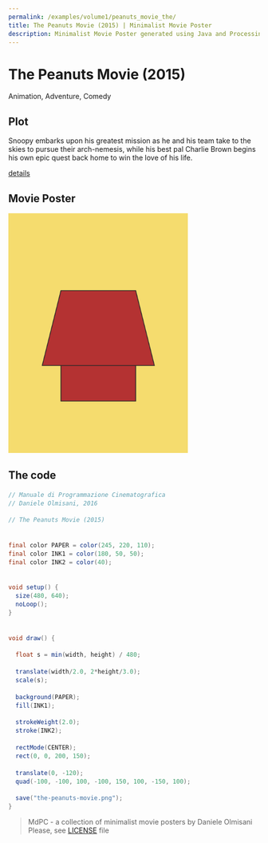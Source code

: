 ```yaml
---
permalink: /examples/volume1/peanuts_movie_the/
title: The Peanuts Movie (2015) | Minimalist Movie Poster
description: Minimalist Movie Poster generated using Java and Processing.
---
```


# The Peanuts Movie (2015)

Animation, Adventure, Comedy

## Plot
Snoopy embarks upon his greatest mission as he and his team take to the skies to pursue their arch-nemesis, while his best pal Charlie Brown begins his own epic quest back home to win the love of his life.

[details](https://www.imdb.com/title/tt2452042/)

## Movie Poster
<img src="the-peanuts-movie.png"  width="360px" title="The Peanuts Movie">


## The code
```java
// Manuale di Programmazione Cinematografica
// Daniele Olmisani, 2016

// The Peanuts Movie (2015)


final color PAPER = color(245, 220, 110);
final color INK1 = color(180, 50, 50);
final color INK2 = color(40);


void setup() {
  size(480, 640);
  noLoop();
}


void draw() {
  
  float s = min(width, height) / 480;
  
  translate(width/2.0, 2*height/3.0);
  scale(s);
  
  background(PAPER);
  fill(INK1);
  
  strokeWeight(2.0);
  stroke(INK2);
  
  rectMode(CENTER);
  rect(0, 0, 200, 150);
  
  translate(0, -120);
  quad(-100, -100, 100, -100, 150, 100, -150, 100);
  
  save("the-peanuts-movie.png");
}

```

> MdPC - a collection of minimalist movie posters
> by Daniele Olmisani
> Please, see [LICENSE](../../../LICENSE) file
